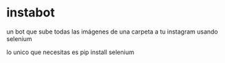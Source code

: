 # instabot
un bot que sube todas las imágenes de una carpeta a tu instagram usando selenium



lo unico que necesitas es 
    pip install selenium
